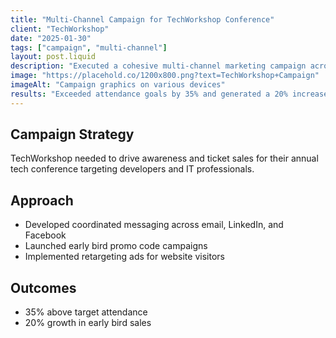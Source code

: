 ```yaml
---
title: "Multi-Channel Campaign for TechWorkshop Conference"
client: "TechWorkshop"
date: "2025-01-30"
tags: ["campaign", "multi-channel"]
layout: post.liquid
description: "Executed a cohesive multi-channel marketing campaign across email, social media, and paid ads to promote an annual technology workshop."
image: "https://placehold.co/1200x800.png?text=TechWorkshop+Campaign"
imageAlt: "Campaign graphics on various devices"
results: "Exceeded attendance goals by 35% and generated a 20% increase in early bird ticket sales."
---
```


## Campaign Strategy

TechWorkshop needed to drive awareness and ticket sales for their annual tech conference targeting developers and IT professionals.

## Approach

- Developed coordinated messaging across email, LinkedIn, and Facebook
- Launched early bird promo code campaigns
- Implemented retargeting ads for website visitors

## Outcomes

- 35% above target attendance
- 20% growth in early bird sales
